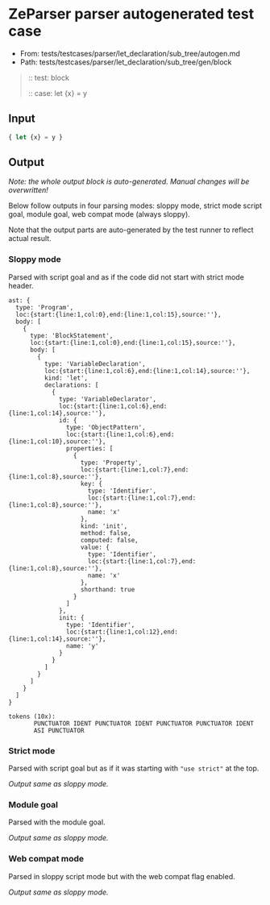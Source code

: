 # ZeParser parser autogenerated test case

- From: tests/testcases/parser/let_declaration/sub_tree/autogen.md
- Path: tests/testcases/parser/let_declaration/sub_tree/gen/block

> :: test: block
>
> :: case: let {x} = y

## Input


`````js
{ let {x} = y }
`````

## Output

_Note: the whole output block is auto-generated. Manual changes will be overwritten!_

Below follow outputs in four parsing modes: sloppy mode, strict mode script goal, module goal, web compat mode (always sloppy).

Note that the output parts are auto-generated by the test runner to reflect actual result.

### Sloppy mode

Parsed with script goal and as if the code did not start with strict mode header.

`````
ast: {
  type: 'Program',
  loc:{start:{line:1,col:0},end:{line:1,col:15},source:''},
  body: [
    {
      type: 'BlockStatement',
      loc:{start:{line:1,col:0},end:{line:1,col:15},source:''},
      body: [
        {
          type: 'VariableDeclaration',
          loc:{start:{line:1,col:6},end:{line:1,col:14},source:''},
          kind: 'let',
          declarations: [
            {
              type: 'VariableDeclarator',
              loc:{start:{line:1,col:6},end:{line:1,col:14},source:''},
              id: {
                type: 'ObjectPattern',
                loc:{start:{line:1,col:6},end:{line:1,col:10},source:''},
                properties: [
                  {
                    type: 'Property',
                    loc:{start:{line:1,col:7},end:{line:1,col:8},source:''},
                    key: {
                      type: 'Identifier',
                      loc:{start:{line:1,col:7},end:{line:1,col:8},source:''},
                      name: 'x'
                    },
                    kind: 'init',
                    method: false,
                    computed: false,
                    value: {
                      type: 'Identifier',
                      loc:{start:{line:1,col:7},end:{line:1,col:8},source:''},
                      name: 'x'
                    },
                    shorthand: true
                  }
                ]
              },
              init: {
                type: 'Identifier',
                loc:{start:{line:1,col:12},end:{line:1,col:14},source:''},
                name: 'y'
              }
            }
          ]
        }
      ]
    }
  ]
}

tokens (10x):
       PUNCTUATOR IDENT PUNCTUATOR IDENT PUNCTUATOR PUNCTUATOR IDENT
       ASI PUNCTUATOR
`````

### Strict mode

Parsed with script goal but as if it was starting with `"use strict"` at the top.

_Output same as sloppy mode._

### Module goal

Parsed with the module goal.

_Output same as sloppy mode._

### Web compat mode

Parsed in sloppy script mode but with the web compat flag enabled.

_Output same as sloppy mode._
